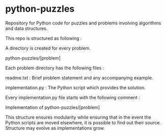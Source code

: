# python-puzzles
Repository for Python code for puzzles and problems involving algorithms and data structures.

This repo is structured as following :

A directory is created for every problem.

python-puzzles/[problem]

Each problem directory has the following files :

readme.txt : Brief problem statement and any accompanying example.

implementation.py : The Python script which provides the solution.

Every implementation.py file starts with the following comment :

Implementation of python-puzzles/[problem]

This structure ensures modularity while ensuring that in the event the Python scripts are moved elsewhere, it is possible to find out their source.
Structure may evolve as implementations grow.
